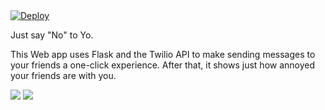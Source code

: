<a href="https://heroku.com/deploy">
  <img src="https://www.herokucdn.com/deploy/button.png" alt="Deploy">
</a>

Just say "No" to Yo. 

This Web app uses Flask and the Twilio API to make sending messages to your friends a one-click experience. After that, it shows just how annoyed your friends are with you. 

<img src="/app2.png" />
<img src="/app1.png" />
